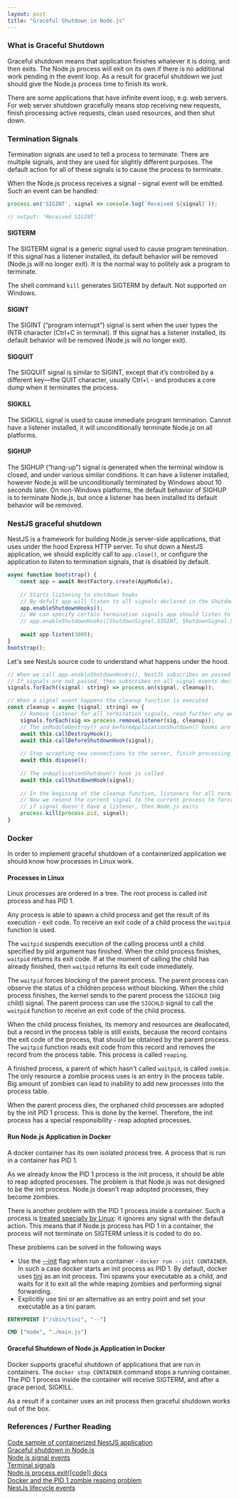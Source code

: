 ```yaml
---
layout: post
title: "Graceful Shutdown in Node.js"
---
```


### What is Graceful Shutdown

Graceful shutdown means that application finishes whatever it is doing, and then exits.
The Node.js process will exit on its own if there is no additional work pending in the event loop.
As a result for graceful shutdown we just should give the Node.js process time to finish its work. 

There are some applications that have infinite event loop, e.g. web servers.
For web server shutdown gracefully means stop receiving new requests, 
finish processing active requests, clean used resources, and then shut down.

### Termination Signals

Termination signals are used to tell a process to terminate. 
There are multiple signals, and they are used for slightly different purposes.
The default action for all of these signals is to cause the process to terminate.


When the Node.js process receives a signal - signal event will be emitted.
Such an event can be handled:

```javascript
process.on('SIGINT', signal => console.log(`Received ${signal}`));

// output: 'Received SIGINT'
```


#### SIGTERM

The SIGTERM signal is a generic signal used to cause program termination.
If  this signal has a listener installed, its default behavior will be removed (Node.js will no longer exit).
It is the normal way to politely ask a program to terminate.

The shell command `kill` generates SIGTERM by default.
Not supported on Windows.


#### SIGINT

The SIGINT (“program interrupt”) signal is sent when the user types the INTR character (Ctrl+C in terminal).
If  this signal has a listener installed, its default behavior will be removed (Node.js will no longer exit).

#### SIGQUIT

The SIGQUIT signal is similar to SIGINT, except that it’s controlled by a different key—the QUIT character, 
usually Ctrl+\ - and produces a core dump when it terminates the process.

#### SIGKILL

The SIGKILL signal is used to cause immediate program termination.
Cannot have a listener installed, it will unconditionally terminate Node.js on all platforms.

#### SIGHUP

The SIGHUP (“hang-up”) signal is generated when the terminal window is closed, and under various similar conditions.
It can have a listener installed, however Node.js will be unconditionally terminated by Windows about 10 seconds later. 
On non-Windows platforms, the default behavior of SIGHUP is to terminate Node.js, 
but once a listener has been installed its default behavior will be removed.

### NestJS graceful shutdown

NestJS is a framework for building Node.js server-side applications, that uses under the hood Express HTTP server.
To shut down a NestJS application, we should explicitly call to `app.close()`, or configure the application 
to listen to termination signals, that is disabled by default.

```javascript
async function bootstrap() {
    const app = await NestFactory.create(AppModule);
    
    // Starts listening to shutdown hooks
    // By defult app will listen to all signals declared in the ShutdownSignal enum
    app.enableShutdownHooks();
    // We can specify certain termination signals app should listen to 
    // app.enableShutdownHooks([ShutdownSignal.SIGINT, ShutdownSignal.SIGTERM]);
    
    await app.listen(3000);
}
bootstrap();
```

Let's see NestJs source code to understand what happens under the hood.

```javascript
// When we call app.enableShutdownHooks(), NestJS subscribes on passed signals
// If signals are not passed, then subscribes on all signal events declared in the ShutdownSignal enum 
signals.forEach((signal: string) => process.on(signal, cleanup));

// When a signal event happens the cleanup function is executed
const cleanup = async (signal: string) => {
    // Remove listener for all termination signals, read further why we need this
    signals.forEach(sig => process.removeListener(sig, cleanup));
    // The onModuleDestroy() and beforeApplicationShutdown() hooks are called
    await this.callDestroyHook();
    await this.callBeforeShutdownHook(signal);
    
    // Stop accepting new connections to the server, finish processing active requests
    await this.dispose();
    
    // The onApplicationShutdown() hook is called
    await this.callShutdownHook(signal);
    
    // In the begining of the cleanup function, listeners for all termination signals were removed
    // Now we resend the current signal to the current process to force the default Node.js behavior for this signal -
    // if signal doesn't have a listener, then Node.js exits
    process.kill(process.pid, signal);
}
```

### Docker

In order to implement graceful shutdown of a containerized application we should know how processes in Linux work.

#### Processes in Linux

Linux processes are ordered in a tree. The root process is called init process and has PID 1.

Any process is able to spawn a child process and get the result of its execution - exit code.
To receive an exit code of a child process the `waitpid` function is used.

The `waitpid` suspends execution of the calling process until a child specified by pid argument has finished.
When the child process finishes, `waitpid` returns its exit code.
If at the moment of calling the child has already finished, then `waitpid` returns its exit code immediately.

The `waitpid` forces blocking of the parent process.
The parent process can observe the status of a children process without blocking. 
When the child process finishes, the kernel sends to the parent process the `SIGCHLD` (sig child) signal.
The parent process can use the `SIGCHLD` signal to call the `waitpid` function to receive an exit code of the child process.

When the child process finishes, its memory and resources are deallocated, 
but a record in the process table is still exists, because the record contains the exit code of the process,
that should be obtained by the parent process.
The `waitpid` function reads exit code from this record and removes the record from the process table.
This process is called `reaping`.

A finished process, a parent of which hasn't called `waitpid`, is called `zombie`.
The only resource a zombie process uses is an entry in the process table.
Big amount of zombies can lead to inability to add new processes into the process table.

When the parent process dies, the orphaned child processes are adopted by the init PID 1 process.
This is done by the kernel.
Therefore, the init process has a special responsibility - reap adopted processes.

#### Run Node.js Application in Docker

A docker container has its own isolated process tree. A process that is run in a container has PID 1.

As we already know the PID 1 process is the init process, it should be able to reap adopted processes.
The problem is that Node.js was not designed to be the init process.
Node.js doesn't reap adopted processes, they become zombies.

There is another problem with the PID 1 process inside a container.
Such a process is [treated specially by Linux](https://docs.docker.com/engine/reference/run/#foreground):
it ignores any signal with the default action.
This means that if Node.js process has PID 1 in a container,
the process will not terminate on SIGTERM unless it is coded to do so.

These problems can be solved in the following ways

- Use the [--init](https://docs.docker.com/engine/reference/run/#specify-an-init-process) 
flag when run a container - `docker run --init CONTAINER`.
In such a case docker starts an init process as PID 1.
By default, docker uses [tini](https://github.com/krallin/tini) as an init process.
Tini spawns your executable as a child, and waits for it to exit all the while reaping zombies and performing signal forwarding. 
- Explicitly use tini or an alternative as an entry point and set your executable as a tini param.
```dockerfile
ENTRYPOINT ["/sbin/tini", "--"]

CMD ["node", "./main.js"]
```

#### Graceful Shutdown of Node.js Application in Docker

Docker supports graceful shutdown of applications that are run in containers.
The `docker stop CONTAINER` command stops a running container.
The PID 1 process inside the container will receive SIGTERM, and after a grace period, SIGKILL.

As a result if a container uses an init process then graceful shutdown works out of the box.

### References / Further Reading

[Code sample of containerized NestJS application](https://github.com/dtrunin/nodejs-graceful-shutdown) <br>
[Graceful shutdown in Node.js](https://hackernoon.com/graceful-shutdown-in-nodejs-2f8f59d1c357) <br>
[Node.js signal events](https://nodejs.org/api/process.html?ref=hackernoon.com#process_signal_events) <br>
[Terminal signals](https://www.gnu.org/software/libc/manual/html_node/Termination-Signals.html?ref=hackernoon.com) <br>
[Node.js process.exit([code]) docs](https://nodejs.org/api/process.html#process_process_exit_code) <br>
[Docker and the PID 1 zombie reaping problem](https://blog.phusion.nl/2015/01/20/docker-and-the-pid-1-zombie-reaping-problem/) <br>
[NestJs lifecycle events](https://docs.nestjs.com/fundamentals/lifecycle-events)
